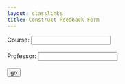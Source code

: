 ```yaml
---
layout: classlinks
title: Construct Feedback Form
---
```

<form action="https://forms.brockport.edu/view.php" method="get" />
<input type="hidden" name="id" value="3544702" />
<label for="element_1">Course: </label><input type="text" name="element_1" />
<br /><br />
<label for="element_2">Professor: </label><input type="text" name="element_2" />
<br /><br />
<input type="submit" value="go" />

</form>
